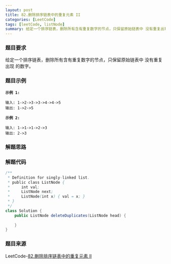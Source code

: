 ```yaml
---
layout: post
title: 82.删除排序链表中的重复元素 II
categories: [LeetCode]
tags: [leetCode, listNode]
summary: 给定一个排序链表，删除所有含有重复数字的节点，只保留原始链表中 没有重复出现 的数字。
---
```


### 题目要求
给定一个排序链表，删除所有含有重复数字的节点，只保留原始链表中 没有重复出现 的数字。

### 题目示例
**`示例 1:`**
```
输入: 1->2->3->3->4->4->5
输出: 1->2->5
```

**`示例 2:`**
```
输入: 1->1->1->2->3
输出: 2->3
```

### 解题思路



### 解题代码
```java
/**
 * Definition for singly-linked list.
 * public class ListNode {
 *     int val;
 *     ListNode next;
 *     ListNode(int x) { val = x; }
 * }
 */
class Solution {
    public ListNode deleteDuplicates(ListNode head) {
        
    }
}
```

### 题目来源
LeetCode-[82.删除排序链表中的重复元素 II](https://leetcode-cn.com/problems/remove-linked-list-elements-ii/)
